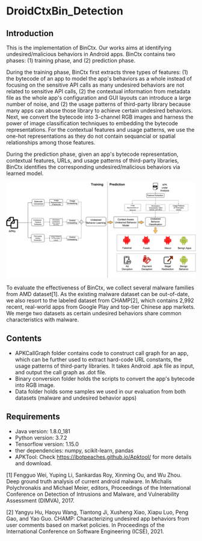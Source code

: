 # DroidCtxBin_Detection
## Introduction
This is the implementation of BinCtx. Our works aims at identifying undesired/malicious behaviors in Android apps. BinCtx contains two phases: (1) training phase, and (2) prediction phase.

During the training phase, BinCtx first extracts three types of features: (1) the bytecode of an app to model the app's behaviors as a whole instead of focusing on the sensitive API calls as many undesired behaviors are not related to sensitive API calls, (2) the contextual information from metadata file as the whole app's configuration and GUI layouts can introduce a large number of noise, and (2) the usage patterns of third-party library because many apps can abuse those library to achieve certain undesired behaviors. Next, we convert the bytecode into 3-channel RGB images and harness the power of image classification techniques to embedding the bytecode representations. For the contextual features and usage patterns, we use the one-hot representations as they do not contain sequancial or spatial relationships among those features.

During the prediction phase, given an app's bytecode representation, contextual features, URLs, and usage patterns of third-party libraries, BinCtx identifies the corresponding undesired/malicious behaviors via learned model.

![image](https://github.com/DroidCtxBin/BinCtx_Detection/blob/main/overview.jpg)

To evaluate the effectiveness of BinCtx, we collect several malware families from AMD dataset[1]. As the existing malware dataset can be out-of-date, we also resort to the labeled dataset from CHAMP[2], which contains 2,992 recent, real-world apps from Google Play and top-tier Chinese app markets. We merge two datasets as certain undesired behaviors share common characteristics with malware.

## Contents
* APKCallGraph folder contains code to construct call graph for an app, which can be further used to extract hard-code URL constants, the usage patterns of third-party libraries. It takes Android .apk file as input, and output the call graph as .dot file. 
* Binary conversion folder holds the scripts to convert the app's bytecode into RGB image.
* Data folder holds some samples we used in our evaluation from both datasets (malware and undesired behavior apps)

## Requirements
* Java version: 1.8.0_181
* Python version: 3.7.2
* Tensorflow version: 1.15.0
* ther dependencies: numpy, scikit-learn, pandas
* APKTool: Check https://ibotpeaches.github.io/Apktool/ for more details and download.


[1] Fengguo Wei, Yuping Li, Sankardas Roy, Xinming Ou, and Wu Zhou. Deep ground truth analysis of current android malware. In Michalis Polychronakis and Michael Meier, editors, Proceedings of the International Conference on Detection of Intrusions and Malware, and Vulnerability Assessment (DIMVA), 2017.

[2] Yangyu Hu, Haoyu Wang, Tiantong Ji, Xusheng Xiao, Xiapu Luo, Peng Gao, and Yao Guo. CHAMP: Characterizing undesired app behaviors from user comments based on market policies. In Proceedings of the International Conference on Software Engineering (ICSE), 2021.
